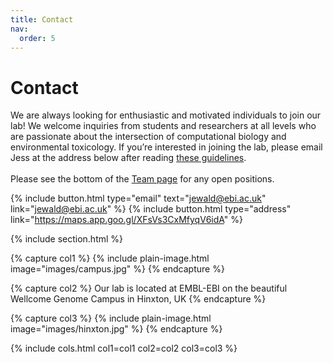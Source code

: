```yaml
---
title: Contact
nav:
  order: 5
---
```


# Contact

We are always looking for enthusiastic and motivated individuals to join our lab! We welcome inquiries from students and researchers at all levels who are passionate about the intersection of computational biology and environmental toxicology. If you’re interested in joining the lab, please email Jess at the address below after reading [these guidelines](https://ewaldlab.org/handbook/site/join-lab/).
<br>
<br>
Please see the bottom of the [Team page](https://ewaldlab.org/team/) for any open positions.

{%
  include button.html
  type="email"
  text="<jewald@ebi.ac.uk>"
  link="<jewald@ebi.ac.uk>"
%}
{%
  include button.html
  type="address"
  link="https://maps.app.goo.gl/XFsVs3CxMfyqV6idA"
%}

{% include section.html %}

{% capture col1 %}
{%
  include plain-image.html
  image="images/campus.jpg"
%}
{% endcapture %}

{% capture col2 %}
  Our lab is located at EMBL-EBI on the beautiful Wellcome Genome Campus in Hinxton, UK
{% endcapture %}

{% capture col3 %}
{%
  include plain-image.html
  image="images/hinxton.jpg"
%}
{% endcapture %}

{% include cols.html col1=col1 col2=col2 col3=col3 %}
